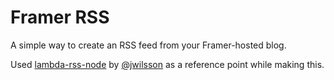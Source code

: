 # Framer RSS

A simple way to create an RSS feed from your Framer-hosted blog.

Used [lambda-rss-node](https://github.com/jwilsson/lambda-rss-node/tree/main) by [@jwilsson](https://github.com/jwilsson/) as a reference point while making this.
